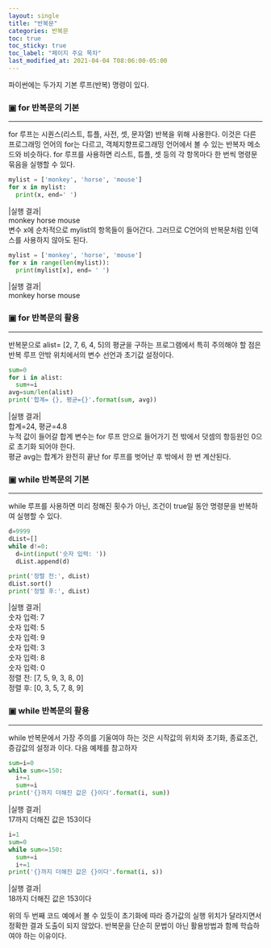 ```yaml
---
layout: single
title: "반복문"
categories: 반복문
toc: true
toc_sticky: true
toc_label: "페이지 주요 목차"
last_modified_at: 2021-04-04 T08:06:00-05:00
---
```


파이썬에는 두가지 기본 루프(반복) 명령이 있다.
### ▣ for 반복문의 기본
---
for 루프는 시퀀스(리스트, 튜플, 사전, 셋, 문자열) 반복을 위해 사용한다. 이것은 다른 프로그래밍 언어의 for는 다르고, 객체지향프로그래밍 언어에서 볼 수 있는 반복자 메소드와 비슷하다. for 루프를 사용하면 리스트, 튜플, 셋 등의 각 항목마다 한 번씩 명령문 묶음을 실행할 수 있다.
~~~python
mylist = ['monkey', 'horse', 'mouse']
for x in mylist:
  print(x, end=' ')
~~~
|실행 결과|  
monkey horse mouse  
변수 x에 순차적으로 mylist의 항목들이 들어간다. 그러므로 C언어의 반복문처럼 인덱스를 사용하지 않아도 된다.
~~~python
mylist = ['monkey', 'horse', 'mouse']
for x in range(len(mylist)):
  print(mylist[x], end= ' ')
~~~
|실행 결과|  
monkey horse mouse  

### ▣ for 반복문의 활용
---
반복문으로 alist= [2, 7, 6, 4, 5]의 평균을 구하는 프로그램에서 특히 주의해야 할 점은 반복 루프 안밖 위치에서의 변수 선언과 초기값 설정이다.
~~~python
sum=0
for i in alist:
  sum+=i
avg=sum/len(alist)
print('합계= {}, 평균={}'.format(sum, avg))
~~~
|실행 결과|  
합계=24, 평균=4.8  
누적 값이 들어갈 합계 변수는 for 루프 안으로 들어가기 전 밖에서 덧셈의 항등원인 0으로 초기화 되어야 한다.  
평균 avg는 합계가 완전히 끝난 for 루프를 벗어난 후 밖에서 한 번 계산된다.

### ▣ while 반복문의 기본
---
while 루프를 사용하면 미리 정해진 횟수가 아닌, 조건이 true일 동안 명령문을 반복하여 실행할 수 있다.  
~~~python
d=9999
dList=[]
while d!=0:
  d=int(input('숫자 입력: '))
  dList.append(d)

print('정렬 전:', dList)
dList.sort()
print('정렬 후:', dList)
~~~
|실행 결과|  
숫자 입력: 7  
숫자 입력: 5  
숫자 입력: 9  
숫자 입력: 3  
숫자 입력: 8  
숫자 입력: 0  
정렬 전: [7, 5, 9, 3, 8, 0]  
정렬 후: [0, 3, 5, 7, 8, 9]  

### ▣ while 반복문의 활용
---
while 반복문에서 가장 주의를 기울여야 하는 것은 시작값의 위치와 초기화, 종료조건, 증감값의 설정과 이다. 다음 예제를 참고하자
~~~python
sum=i=0
while sum<=150:
  i+=1
  sum+=i
print('{}까지 더해진 값은 {}이다'.format(i, sum))
~~~
|실행 결과|  
17까지 더해진 값은 153이다
~~~python
i=1
sum=0
while sum<=150:
  sum+=i
  i+=1
print('{}까지 더해진 값은 {}이다'.format(i, s))
~~~
|실행 결과|  
18까지 더해진 값은 153이다  

위의 두 번째 코드 예에서 볼 수 있듯이 초기화에 따라 증가값의 실행 위치가 달라지면서 정확한 결과 도출이 되지 않았다. 반복문을 단순히 문법이 아닌 활용방법과 함께 학습하여야 하는 이유이다.
